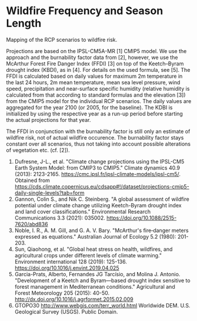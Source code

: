 # Wildfire Frequency and Season Length

Mapping of the RCP scenarios to wildfire risk.

Projections are based on the IPSL-CM5A-MR [1] CMIP5 model. We use the approach and the burnability factor data from [2], however, we use the McArthur Forest Fire Danger Index (FFDI) [3] on top of the Keetch–Byram drought index (KBDI), as in [4]. For details on the used formula, see [5]. The FFDI is calculated based on daily values for maximum 2m temperature in the last 24 hours, 2m mean temperature, mean sea level pressure, wind speed, precipitation and near-surface specific humidity (relative humidity is calculated from that according to standard formulas and the elevation [3]) from the CMIP5 model for the individual RCP scenarios.
The daily values are aggregated for the year 2100 (or 2005, for the baseline). The KDBI is initialized by using the respective year as a run-up period before starting the actual projections for that year.

The FFDI in conjunction with the burnability factor is still only an estimate of wildfire risk, not of actual wildfire occurence. The burnability factor stays constant over all scenarios, thus not taking into account possible alterations of vegetation etc. (cf. [2]).

1. Dufresne, J-L., et al. "Climate change projections using the IPSL-CM5 Earth System Model: from CMIP3 to CMIP5." Climate dynamics 40.9 (2013): 2123-2165. https://cmc.ipsl.fr/ipsl-climate-models/ipsl-cm5/. Obtained from https://cds.climate.copernicus.eu/cdsapp#!/dataset/projections-cmip5-daily-single-levels?tab=form
2. Gannon, Colin S., and Nik C. Steinberg. "A global assessment of wildfire potential under climate change utilizing Keetch-Byram drought index and land cover classifications." Environmental Research Communications 3.3 (2021): 035002. https://doi.org/10.1088/2515-7620/abd836
3. Noble, I. R., A. M. Gill, and G. A. V. Bary. "McArthur's fire‐danger meters expressed as equations." Australian Journal of Ecology 5.2 (1980): 201-203.
4. Sun, Qiaohong, et al. "Global heat stress on health, wildfires, and agricultural crops under different levels of climate warming." Environment international 128 (2019): 125-136. https://doi.org/10.1016/j.envint.2019.04.025
5. Garcia-Prats, Alberto, Fernandes JG Tarcísio, and Molina J. Antonio. "Development of a Keetch and Byram—based drought index sensitive to forest management in Mediterranean conditions." Agricultural and Forest Meteorology 205 (2015): 40-50. http://dx.doi.org/10.1016/j.agrformet.2015.02.009
6. GTOPO30 http://www.webgis.com/terr_world.html Worldwide DEM. U.S. Geological Survey (USGS). Public Domain.